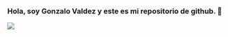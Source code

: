 ### Hola, soy Gonzalo Valdez y este es mi repositorio de github. 👋 

<img src="https://res.cloudinary.com/ddksrkond/image/upload/v1691328449/banner_suofgv.png" />
